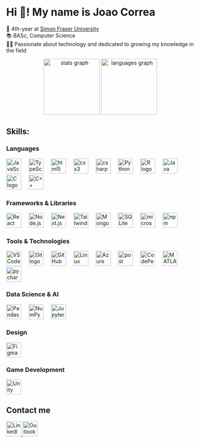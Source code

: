 # Hi 👋! My name is Joao Correa

<p align="left">🏫 4th-year at <a href="https://www.sfu.ca/">Simon Fraser University</a><br>📚 BASc, Computer Science<br>🧑‍💻 Passionate about technology and dedicated to growing my knowledge in the field</p>

<div align="center"> 
  <img src="https://github-readme-stats.vercel.app/api?username=JoaoIshida&hide_title=false&hide_rank=false&show_icons=true&include_all_commits=true&count_private=true&disable_animations=false&theme=dracula&locale=en&hide_border=false&order=1" height="150" alt="stats graph" /> 
  <img src="https://github-readme-stats.vercel.app/api/top-langs?username=JoaoIshida&locale=en&hide_title=false&layout=compact&card_width=320&langs_count=5&theme=dracula&hide_border=false&order=2" height="150" alt="languages graph" /> </div>

## Skills:

### Languages
<div align="left">
  <img src="https://skillicons.dev/icons?i=js" height="40" alt="JavaScript logo" title="JavaScript" />
  <img width="12" />
  <img src="https://skillicons.dev/icons?i=ts" height="40" alt="TypeScript logo" title="TypeScript" />
  <img width="12" />
  <img src="https://cdn.jsdelivr.net/gh/devicons/devicon/icons/html5/html5-original.svg" height="40" alt="html5 logo" title="HTML" />
  <img width="12" />
  <img src="https://cdn.jsdelivr.net/gh/devicons/devicon/icons/css3/css3-original.svg" height="40" alt="css3 logo"  title="CSS" />
  <img width="12" />
  <img src="https://cdn.jsdelivr.net/gh/devicons/devicon/icons/csharp/csharp-original.svg" height="40" alt="csharp logo" title="C#" />
  <img width="12" />
  <img src="https://skillicons.dev/icons?i=py" height="40" alt="Python logo" title="Python" />
  <img width="12" />
  <img src="https://skillicons.dev/icons?i=r" height="40" alt="R logo" title="R" />
  <img width="12" />
  <img src="https://skillicons.dev/icons?i=java" height="40" alt="Java logo" title="Java" />
  <img width="12" />
  <img src="https://cdn.jsdelivr.net/gh/devicons/devicon/icons/c/c-original.svg" height="40" alt="C logo" title="C" />
  <img width="12" />
  <img src="https://cdn.jsdelivr.net/gh/devicons/devicon/icons/cplusplus/cplusplus-original.svg" height="40" alt="C++ logo" title="C++" />
</div>

### Frameworks & Libraries
<div align="left">
  <img src="https://skillicons.dev/icons?i=react" height="40" alt="React logo" title="React" />
  <img width="12" />
  <img src="https://skillicons.dev/icons?i=nodejs" height="40" alt="Node.js logo" title="Node.js" />
  <img width="12" />
  <img src="https://skillicons.dev/icons?i=nextjs" height="40" alt="Next.js logo" title="Next.js" />
  <img width="12" />
  <img src="https://skillicons.dev/icons?i=tailwind" height="40" alt="Tailwind CSS logo" title="Tailwind CSS" />
  <img width="12" />
  <img src="https://skillicons.dev/icons?i=mongodb" height="40" alt="MongoDB logo" title="MongoDB" />
  <img width="12" />
  <img src="https://skillicons.dev/icons?i=sqlite" height="40" alt="SQLite logo" title="SQLite" />
  <img width="12" />
  <img src="https://cdn.jsdelivr.net/gh/devicons/devicon/icons/microsoftsqlserver/microsoftsqlserver-plain.svg" height="40" alt="microsoftsqlserver logo" title="Microsoft SQL server" />
  <img width="12" />
  <img src="https://cdn.simpleicons.org/npm/CB3837" height="40" alt="npm logo" title="npm" />
</div>

### Tools & Technologies
<div align="left">
  <img src="https://skillicons.dev/icons?i=vscode" height="40" alt="VSCode logo" title="Visual Studio Code" />
  <img width="12" />
  <img src="https://skillicons.dev/icons?i=git" height="40" alt="Git logo" title="Git" />
  <img width="12" />
  <img src="https://skillicons.dev/icons?i=github" height="40" alt="GitHub logo" title="GitHub" />
  <img width="12" />
  <img src="https://skillicons.dev/icons?i=linux" height="40" alt="Linux logo" title="Linux" />
  <img width="12" />
  <img src="https://skillicons.dev/icons?i=azure" height="40" alt="Azure logo" title="Azure" />
  <img width="12" />
  <img src="https://avatars.slack-edge.com/2024-04-05/6934042159649_ac803d1cddbcbef8f110_512.png" height="40" alt="post logo" title="postman" />
  <img width="12" />
  <img src="https://skillicons.dev/icons?i=codepen" height="40" alt="CodePen logo" title="CodePen" />
  <img width="12" />
  <img src="https://skillicons.dev/icons?i=matlab" height="40" alt="MATLAB logo" title="MATLAB" />
  <img width="12" />
  <img src="https://cdn.jsdelivr.net/gh/devicons/devicon/icons/pycharm/pycharm-original.svg" height="40" alt="pycharm logo" title="pycharm"  />
</div>

### Data Science & AI
<div align="left">
  <img src="https://cdn.jsdelivr.net/gh/devicons/devicon/icons/pandas/pandas-original.svg" height="40" alt="Pandas logo" title="Pandas" />
  <img width="12" />
  <img src="https://cdn.jsdelivr.net/gh/devicons/devicon/icons/numpy/numpy-original.svg" height="40" alt="NumPy logo" title="NumPy" />
  <img width="12" />
  <img src="https://cdn.jsdelivr.net/gh/devicons/devicon/icons/jupyter/jupyter-original.svg" height="40" alt="Jupyter logo" title="Jupyter" />
</div>

### Design
<div align="left">
  <img src="https://skillicons.dev/icons?i=figma" height="40" alt="Figma logo" title="Figma" />
</div>

### Game Development
<div align="left">
  <img src="https://skillicons.dev/icons?i=unity" height="40" alt="Unity logo" title="Unity" />
</div>

<h2 align="left">Contact me</h2>
<div align="left">
  <a href="https://www.linkedin.com/in/joaoishida/" target="_blank">
    <img src="https://img.shields.io/static/v1?message=LinkedIn&logo=linkedin&label=&color=0077B5&logoColor=white&labelColor=&style=for-the-badge" height="40" alt="LinkedIn logo" />
  </a>
  <a href="mailto:jvi2@sfu.ca" target="_blank">
    <img src="https://img.shields.io/static/v1?message=Outlook&logo=microsoft-outlook&label=&color=0078D4&logoColor=white&labelColor=&style=for-the-badge" height="40" alt="Outlook logo" />
  </a>
</div>

